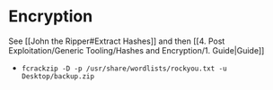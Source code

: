 # Encryption

See [[John the Ripper#Extract Hashes]] and then [[4. Post Exploitation/Generic Tooling/Hashes and Encryption/1. Guide|Guide]]

* `fcrackzip -D -p /usr/share/wordlists/rockyou.txt -u Desktop/backup.zip`
